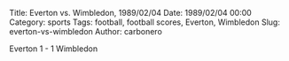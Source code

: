 Title: Everton vs. Wimbledon, 1989/02/04
Date: 1989/02/04 00:00
Category: sports
Tags: football, football scores, Everton, Wimbledon
Slug: everton-vs-wimbledon
Author: carbonero


Everton 1 - 1 Wimbledon
